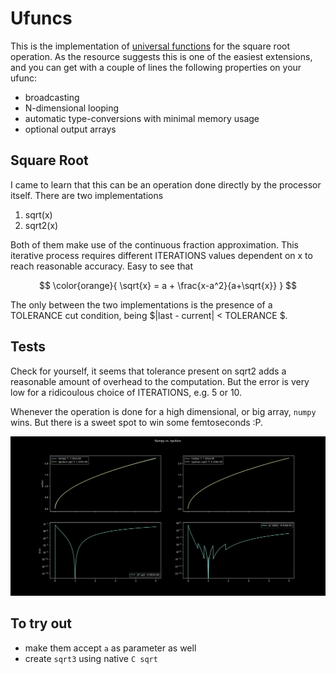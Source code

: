 # Ufuncs

This is the implementation of [universal functions](https://numpy.org/doc/stable/user/c-info.ufunc-tutorial.html) for the square root operation. As the resource suggests this is one of the easiest extensions, and you can get with a couple of lines the following properties on your ufunc:

- broadcasting
- N-dimensional looping
- automatic type-conversions with minimal memory usage
- optional output arrays

## Square Root
I came to learn that this can be an operation done directly by the processor itself. There are two implementations

1. sqrt(x)
2. sqrt2(x)

Both of them make use of the continuous fraction approximation. This iterative process requires different ITERATIONS values dependent on x to reach reasonable accuracy. Easy to see that 

<p align="center">
$$
    \color{orange}{
        \sqrt{x} = a + \frac{x-a^2}{a+\sqrt{x}} 
    }
$$
<p>

The only between the two implementations is the presence of a TOLERANCE cut condition, being  $|last - current| < TOLERANCE $. 


## Tests

Check for yourself, it seems that tolerance present on sqrt2 adds a reasonable amount of overhead to the computation. But the error is very low for a ridicoulous choice of ITERATIONS, e.g. 5 or 10. 

Whenever the operation is done for a high dimensional, or big array, `numpy` wins. But there is a sweet spot to win some femtoseconds :P.

<!-- insert image in assets -->
![alt text](https://github.com/ivanbelenky/CExtensions/blob/main/tests/assets/ufunc_vs_np.png?raw=true)

## To try out

- make them accept `a` as parameter as well
- create `sqrt3` using native `C sqrt`


